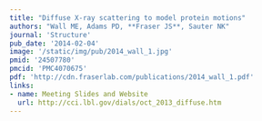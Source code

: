 ```yaml
---
title: "Diffuse X-ray scattering to model protein motions"
authors: "Wall ME, Adams PD, **Fraser JS**, Sauter NK"
journal: 'Structure'
pub_date: '2014-02-04'
image: '/static/img/pub/2014_wall_1.jpg'
pmid: '24507780'
pmcid: 'PMC4070675'
pdf: 'http://cdn.fraserlab.com/publications/2014_wall_1.pdf'
links:
- name: Meeting Slides and Website
  url: http://cci.lbl.gov/dials/oct_2013_diffuse.htm
---
```


